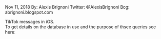 Nov 11, 2018
By: Alexis Brignoni
Twitter: @AlexisBrignoni
Bog: abrignoni.blogspot.com

TikTok messages in iOS.  
To get details on the database in use and the purpose of thsee queries see here:  

